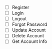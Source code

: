  - [ ] Register
 - [ ] Login
 - [ ] Logout
 - [ ] Forgot Password
 - [ ] Update Account
 - [ ] Delete Account
 - [ ] Get Account Info
